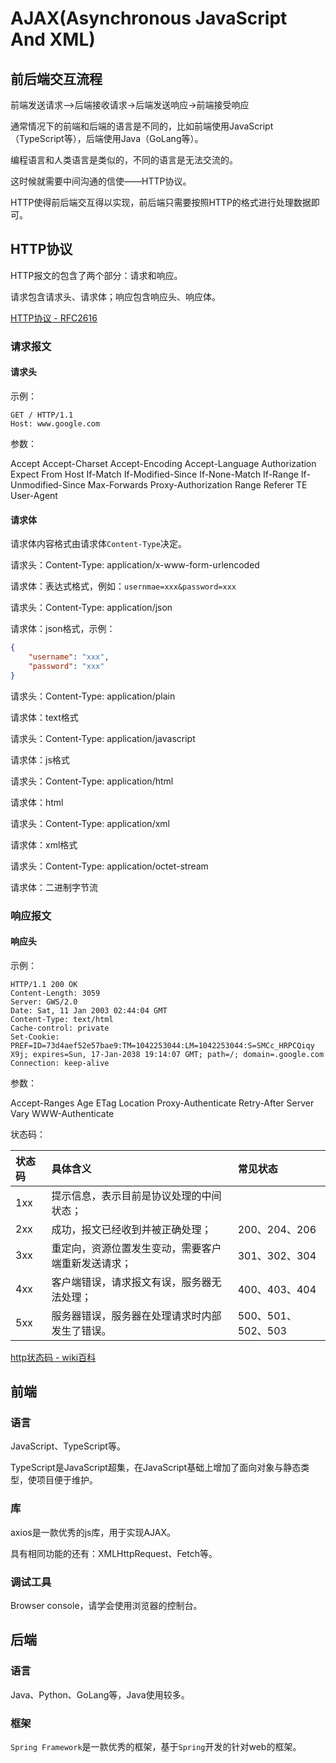 # AJAX(Asynchronous JavaScript And XML)


## 前后端交互流程

前端发送请求-->后端接收请求->后端发送响应->前端接受响应

通常情况下的前端和后端的语言是不同的，比如前端使用JavaScript（TypeScript等），后端使用Java（GoLang等）。

编程语言和人类语言是类似的，不同的语言是无法交流的。

这时候就需要中间沟通的信使——HTTP协议。

HTTP使得前后端交互得以实现，前后端只需要按照HTTP的格式进行处理数据即可。

## HTTP协议

HTTP报文的包含了两个部分：请求和响应。

请求包含请求头、请求体；响应包含响应头、响应体。

[HTTP协议 - RFC2616](https://tools.ietf.org/html/rfc2616)

### 请求报文

#### 请求头

示例：

```http
GET / HTTP/1.1
Host: www.google.com
```

参数：

Accept
Accept-Charset
Accept-Encoding
Accept-Language
Authorization
Expect
From
Host
If-Match
If-Modified-Since
If-None-Match
If-Range
If-Unmodified-Since
Max-Forwards
Proxy-Authorization
Range
Referer
TE
User-Agent

#### 请求体

请求体内容格式由请求体`Content-Type`决定。


请求头：Content-Type: application/x-www-form-urlencoded

请求体：表达式格式，例如：`usernmae=xxx&password=xxx`


请求头：Content-Type: application/json

请求体：json格式，示例：

```json
{
    "username": "xxx",
    "password": "xxx"
}
```


请求头：Content-Type: application/plain

请求体：text格式



请求头：Content-Type: application/javascript

请求体：js格式



请求头：Content-Type: application/html

请求体：html


请求头：Content-Type: application/xml

请求体：xml格式



请求头：Content-Type: application/octet-stream

请求体：二进制字节流

### 响应报文

#### 响应头

示例：

```http
HTTP/1.1 200 OK
Content-Length: 3059
Server: GWS/2.0
Date: Sat, 11 Jan 2003 02:44:04 GMT
Content-Type: text/html
Cache-control: private
Set-Cookie: PREF=ID=73d4aef52e57bae9:TM=1042253044:LM=1042253044:S=SMCc_HRPCQiqy
X9j; expires=Sun, 17-Jan-2038 19:14:07 GMT; path=/; domain=.google.com
Connection: keep-alive
```

参数：

Accept-Ranges
Age
ETag
Location
Proxy-Authenticate
Retry-After
Server
Vary
WWW-Authenticate

状态码：

| 状态码 | 具体含义                                           | 常见状态           |
| :----- | :------------------------------------------------- | :----------------- |
| 1xx    | 提示信息，表示目前是协议处理的中间状态；           |                    |
| 2xx    | 成功，报文已经收到并被正确处理；                   | 200、204、206      |
| 3xx    | 重定向，资源位置发生变动，需要客户端重新发送请求； | 301、302、304      |
| 4xx    | 客户端错误，请求报文有误，服务器无法处理；         | 400、403、404      |
| 5xx    | 服务器错误，服务器在处理请求时内部发生了错误。     | 500、501、502、503 |

[http状态码 - wiki百科](https://zh.wikipedia.org/wiki/HTTP%E7%8A%B6%E6%80%81%E7%A0%81)

## 前端

### 语言

JavaScript、TypeScript等。

TypeScript是JavaScript超集，在JavaScript基础上增加了面向对象与静态类型，使项目便于维护。

### 库

axios是一款优秀的js库，用于实现AJAX。

具有相同功能的还有：XMLHttpRequest、Fetch等。

### 调试工具

Browser console，请学会使用浏览器的控制台。

## 后端

### 语言

Java、Python、GoLang等，Java使用较多。

### 框架

`Spring Framework`是一款优秀的框架，基于`Spring`开发的针对web的框架。


